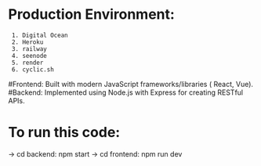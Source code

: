 
 # Production Environment:
     1. Digital Ocean
     2. Heroku
     3. railway
     4. seenode
     5. render
     6. cyclic.sh
     
#Frontend: Built with modern JavaScript frameworks/libraries ( React, Vue).
#Backend: Implemented using Node.js with Express for creating RESTful APIs.
     
 # To run this code:
  -> cd backend: npm start
  -> cd frontend: npm run dev
